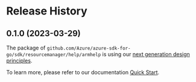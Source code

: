 # Release History

## 0.1.0 (2023-03-29)

The package of `github.com/Azure/azure-sdk-for-go/sdk/resourcemanager/help/armhelp` is using our [next generation design principles](https://azure.github.io/azure-sdk/general_introduction.html).

To learn more, please refer to our documentation [Quick Start](https://aka.ms/azsdk/go/mgmt).